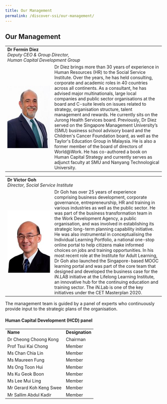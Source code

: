 ```yaml
---
title: Our Management
permalink: /discover-ssi/our-management/
---
```


## Our Management
<table width="100%">
  <tr><td colspan="2"><b>Dr Fermin Diez</b><br><i>Deputy CEO & Group Director,</i><br> <i>Human Capital Development Group</i></td></tr>
  
<tr><td width="30%"><img src="/images/Fermin-Diez_1.jpg" alt="DrFerminDiez" width="150" height="200" ></td><td>Dr Diez brings more than 30 years of experience in Human Resources (HR) to the Social Service Institute. Over the years, he has held consulting, corporate and academic roles in 40 countries across all continents. As a consultant, he has advised major multinationals, large local companies and public sector organisations at the board and C-suite levels on issues related to strategy, organisation structure, talent management and rewards. He currently sits on the Jurong Health Services board. Previously, Dr Diez served on the Singapore Management University’s (SMU) business school advisory board and the Children's Cancer Foundation board, as well as the Taylor's Education Group in Malaysia. He is also a former member of the board of directors of World@Work. He has co-authored a book on Human Capital Strategy and currently serves as adjunct faculty at SMU and Nanyang Technological University.</td></tr> 

</table>


<table width="100%">
<tr><td colspan="2"><b>Dr Victor Goh</b><br><i>Director, Social Service Institute</i></td></tr>
<tr><td width="30%"><img src="/images/DrVictorGoh-whitebg.jpg" alt="DrVictorGoh" width="150" height="200" ></td><td>Dr Goh has over 25 years of experience comprising business development, corporate governance, entrepreneurship, HR and training in various industries as well as the public sector. He was part of the business transformation team in the Work Development Agency, a public organisation, and was involved in establishing its strategic long-term planning capability initiative. He was also instrumental in conceptualising the Individual Learning Portfolio, a national one-stop online portal to help citizens make informed choices on jobs and training opportunities. In his most recent role at the Institute for Adult Learning, Dr Goh also launched the Singapore-based MOOC learning portal and was part of the core team that designed and developed the business case for the iN.LAB initiative at the Lifelong Learning Institute, an innovative hub for the continuing education and training sector. The iN.Lab is one of the key initiatives under the CET Masterplan 2020. </td></tr>    
</table> 

The management team is guided by a panel of experts who continuously provide input to the strategic plans of the organisation.
<br/>

#### Human Capital Development (HCD) panel
<table>
<tr><td><b>Name</b></td><td><b>Designation</b></td></tr>
<tr><td>Dr Cheong Choong Kong</td><td>Chairman</td></tr>
<tr><td>Prof Tsui Kai Chong</td><td>Member</td></tr>
<tr><td>Ms Chan Chia Lin</td><td>Member</td></tr>
<tr><td>Ms Maureen Fung</td><td>Member</td></tr>
<tr><td>Ms Ong Toon Hui</td><td>Member</td></tr>
<tr><td>Ms Ku Geok Boon</td><td>Member</td></tr>
<tr><td>Ms Lee Mui Ling</td><td>Member</td></tr>
<tr><td>Mr Gerard Koh Keng Swee</td><td>Member</td></tr>
<tr><td>Mr Sallim Abdul Kadir</td><td>Member</td></tr>
</table>
